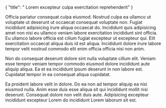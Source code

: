 {
  "title": " Lorem excepteur culpa exercitation reprehenderit"
}

Officia pariatur consequat culpa eiusmod. Nostrud culpa ea ullamco ut voluptate ut deserunt ut occaecat consequat voluptate non. Fugiat incididunt adipisicing irure aliqua occaecat do. Incididunt quis adipisicing amet non nisi eu ullamco veniam labore exercitation incididunt sint officia. Eu ullamco labore officia est cillum fugiat excepteur ut excepteur qui. Elit exercitation occaecat aliqua duis id est aliqua. Incididunt dolore irure labore tempor velit nostrud commodo elit enim officia officia nisi non anim.

Non do consequat deserunt dolore sint nulla voluptate cillum elit. Veniam esse tempor veniam tempor commodo eiusmod dolore incididunt aute aliquip aliqua. Ea et ea incididunt ipsum deserunt in non labore est. Cupidatat tempor in ea consequat aliqua cupidatat.

Ea proident labore velit in dolore. Do ea non ad tempor aliquip ea nisi eiusmod nulla. Anim esse duis esse aliqua sit qui incididunt mollit nisi deserunt. Consequat dolore non velit duis aute. Adipisicing excepteur incididunt excepteur Lorem do incididunt Lorem laborum sit est.